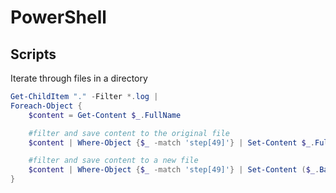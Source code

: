 # PowerShell 
## Scripts
Iterate through files in a directory
```powershell
Get-ChildItem "." -Filter *.log | 
Foreach-Object {
    $content = Get-Content $_.FullName

    #filter and save content to the original file
    $content | Where-Object {$_ -match 'step[49]'} | Set-Content $_.FullName

    #filter and save content to a new file 
    $content | Where-Object {$_ -match 'step[49]'} | Set-Content ($_.BaseName + '_out.log')
}
```
